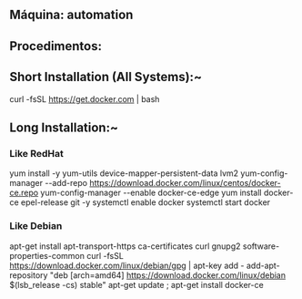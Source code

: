 Máquina: automation
-------------------

Procedimentos:
--------------

  ## Short Installation (All Systems):~
   curl -fsSL https://get.docker.com | bash

  ## Long Installation:~
   ### Like RedHat 
   yum install -y yum-utils device-mapper-persistent-data lvm2
   yum-config-manager --add-repo https://download.docker.com/linux/centos/docker-ce.repo
   yum-config-manager --enable docker-ce-edge
   yum install docker-ce epel-release git -y
   systemctl enable docker
   systemctl start docker 

   ### Like Debian
   apt-get install apt-transport-https ca-certificates curl gnupg2 software-properties-common
   curl -fsSL https://download.docker.com/linux/debian/gpg | apt-key add -
   add-apt-repository "deb [arch=amd64] https://download.docker.com/linux/debian $(lsb_release -cs) stable"
   apt-get update ; apt-get install docker-ce
